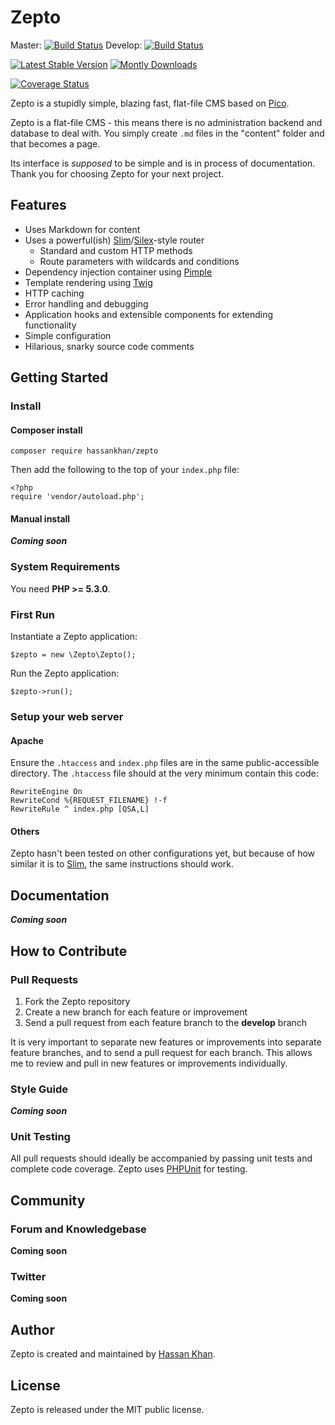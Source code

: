 # Zepto

Master: [![Build Status](https://travis-ci.org/hassankhan/Zepto.png?branch=master)](https://travis-ci.org/hassankhan/Zepto) Develop: [![Build Status](https://travis-ci.org/hassankhan/Zepto.png?branch=develop)](https://travis-ci.org/hassankhan/Zepto)

[![Latest Stable Version](https://poser.pugx.org/hassankhan/Zepto/v/stable.png)](https://packagist.org/packages/hassankhan/Zepto) [![Montly Downloads](https://poser.pugx.org/hassankhan/Zepto/d/monthly.png)](https://packagist.org/packages/hassankhan/Zepto)

[![Coverage Status](https://coveralls.io/repos/hassankhan/Zepto/badge.png)](https://coveralls.io/r/hassankhan/Zepto)

Zepto is a stupidly simple, blazing fast, flat-file CMS based on [Pico](http://pico.dev7studios.com).

Zepto is a flat-file CMS - this means there is no administration backend and database to deal with. You simply create ``.md`` files in the "content" folder and that becomes a page.

Its interface is _supposed_ to be simple and is in process of documentation. Thank you for choosing Zepto for your next project.

## Features

* Uses Markdown for content
* Uses a powerful(ish) [Slim](http://slimframework.com/)/[Silex](http://silex.sensiolabs.org/)-style router
    * Standard and custom HTTP methods
    * Route parameters with wildcards and conditions
* Dependency injection container using [Pimple]()
* Template rendering using [Twig]()
* HTTP caching
* Error handling and debugging
* Application hooks and extensible components for extending functionality
* Simple configuration
* Hilarious, snarky source code comments

## Getting Started

### Install

#### Composer install
    composer require hassankhan/zepto

Then add the following to the top of your ``index.php`` file:

    <?php
    require 'vendor/autoload.php';

#### Manual install

***Coming soon***

### System Requirements

You need **PHP >= 5.3.0**.

### First Run

Instantiate a Zepto application:

    $zepto = new \Zepto\Zepto();

Run the Zepto application:

    $zepto->run();

### Setup your web server

#### Apache

Ensure the `.htaccess` and `index.php` files are in the same public-accessible directory. The `.htaccess` file should at the very minimum contain this code:

    RewriteEngine On
    RewriteCond %{REQUEST_FILENAME} !-f
    RewriteRule ^ index.php [QSA,L]

#### Others

Zepto hasn't been tested on other configurations yet, but because of how similar it is to [Slim](), the same instructions should work.

## Documentation

***Coming soon***

## How to Contribute

### Pull Requests

1. Fork the Zepto repository
2. Create a new branch for each feature or improvement
3. Send a pull request from each feature branch to the **develop** branch

It is very important to separate new features or improvements into separate feature branches, and to send a pull request for each branch. This allows me to review and pull in new features or improvements individually.

### Style Guide

***Coming soon***

### Unit Testing

All pull requests should ideally be accompanied by passing unit tests and complete code coverage. Zepto uses [PHPUnit](https://github.com/sebastianbergmann/phpunit/) for testing.

## Community

### Forum and Knowledgebase

**Coming soon**

### Twitter

**Coming soon**

## Author

Zepto is created and maintained by [Hassan Khan](http://hassankhan.me).

## License

Zepto is released under the MIT public license.
